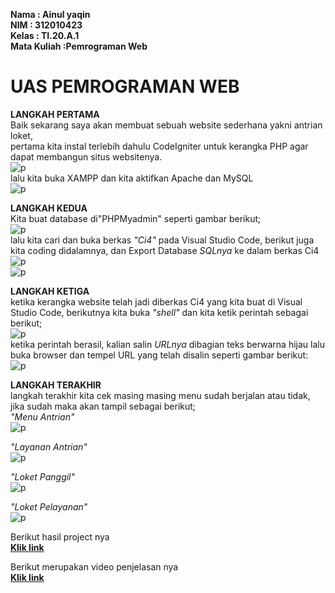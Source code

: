 **Nama              : Ainul yaqin** <br>
**NIM               : 312010423** <br>
**Kelas             : TI.20.A.1** <br>
**Mata Kuliah       :Pemrograman Web** <br>




# **UAS PEMROGRAMAN WEB**<br>

**LANGKAH PERTAMA**<br>
Baik sekarang saya akan membuat sebuah website sederhana yakni antrian loket, <br>
pertama kita instal terlebih dahulu CodeIgniter untuk kerangka PHP agar dapat membangun situs websitenya.<br>
![p](gambar/1.png)<br>
lalu kita buka XAMPP dan kita aktifkan Apache dan MySQL<br>
![p](gambar/2.png)<br>

**LANGKAH KEDUA**<br>
Kita buat database di"PHPMyadmin" seperti gambar berikut;<br>
![p](gambar/3.png)<br>
lalu kita cari dan buka berkas *"Ci4"* pada Visual Studio Code, berikut juga kita coding didalamnya, dan Export Database *SQLnya* ke dalam berkas Ci4<br>
![p](gambar/4.png)<br>
![p](gambar/5.png)<br>

**LANGKAH KETIGA**<br>
ketika kerangka website telah jadi diberkas Ci4 yang kita buat di Visual Studio Code, berikutnya kita buka *"shell"* dan kita ketik perintah sebagai berikut;<br>
![p](gambar/6.png)<br>
ketika perintah berasil, kalian salin *URLnya* dibagian teks berwarna hijau lalu buka browser dan tempel URL yang telah disalin seperti gambar berikut:<br>
![p](gambar/7.png)<br>

**LANGKAH TERAKHIR**<br>
langkah terakhir kita cek masing masing menu sudah berjalan atau tidak, jika sudah maka akan tampil sebagai berikut; <br>
*"Menu Antrian"*<br>
![p](gambar/8.png)<br>

*"Layanan Antrian"*<br>
![p](gambar/9.png)<br>

*"Loket Panggil"*<br>
![p](gambar/10.png)<br>

*"Loket Pelayanan"*<br>
![p](gambar/11.png)<br>




Berikut hasil project nya <br> 
[**Klik link**](http://localhost:8080/)

Berikut merupakan video penjelasan nya <br>
[**Klik link**]()